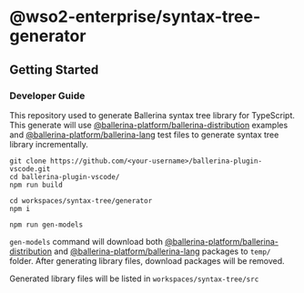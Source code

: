 # @wso2-enterprise/syntax-tree-generator

## Getting Started 

### Developer Guide

This repository used to generate Ballerina syntax tree library for TypeScript. This generate will use [@ballerina-platform/ballerina-distribution](https://github.com/ballerina-platform/ballerina-distribution) examples and [@ballerina-platform/ballerina-lang](https://github.com/ballerina-platform/ballerina-lang) test files to generate syntax tree library incrementally.

```
git clone https://github.com/<your-username>/ballerina-plugin-vscode.git
cd ballerina-plugin-vscode/
npm run build

cd workspaces/syntax-tree/generator
npm i

npm run gen-models
```

`gen-models` command will download both [@ballerina-platform/ballerina-distribution](https://github.com/ballerina-platform/ballerina-distribution) and [@ballerina-platform/ballerina-lang](https://github.com/ballerina-platform/ballerina-lang) packages to `temp/` folder. After generating library files, download packages will be removed.

Generated library files will be listed in `workspaces/syntax-tree/src`
